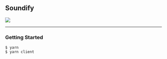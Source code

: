 ## Soundify

<img src="https://i.postimg.cc/vHjys4T4/soundify.png" />

---

### Getting Started

    $ yarn
    $ yarn client
